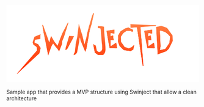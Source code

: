 ![Logo][1]

Sample app that provides a MVP structure using Swinject that allow a clean architecture

[1]: ./art/logo.png
